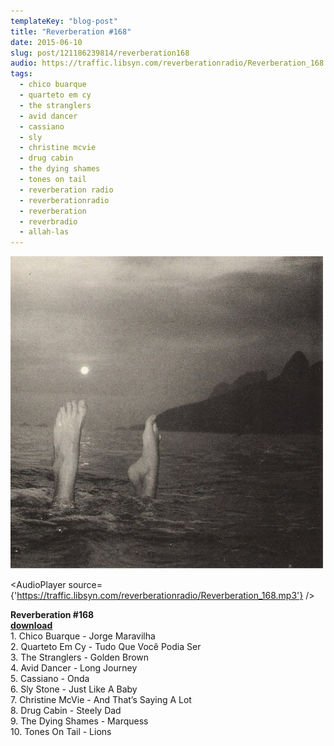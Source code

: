 ```yaml
---
templateKey: "blog-post"
title: "Reverberation #168"
date: 2015-06-10
slug: post/121186239814/reverberation168
audio: https://traffic.libsyn.com/reverberationradio/Reverberation_168.mp3
tags:
  - chico buarque
  - quarteto em cy
  - the stranglers
  - avid dancer
  - cassiano
  - sly
  - christine mcvie
  - drug cabin
  - the dying shames
  - tones on tail
  - reverberation radio
  - reverberationradio
  - reverberation
  - reverbradio
  - allah-las
---
```


![Reverberation #168](../images/568c84b3cc1664e6bf606e19d067843bd7701cf15be9109c3fe0767fb878f868.jpg)

<AudioPlayer source={'https://traffic.libsyn.com/reverberationradio/Reverberation_168.mp3'} />

<p><b>Reverberation #168<br /></b><b><a href="https://traffic.libsyn.com/reverberationradio/Reverberation_168.mp3">download</a><br /></b>1. Chico Buarque - Jorge Maravilha<br />2. Quarteto Em Cy - Tudo Que Voc&ecirc; Podia Ser<br />3. The Stranglers - Golden Brown<br />4. Avid Dancer - Long Journey<br />5. Cassiano - Onda<br />6. Sly Stone - Just Like A Baby<br />7. Christine McVie - And That&rsquo;s Saying A Lot<br />8. Drug Cabin - Steely Dad<br />9. The Dying Shames - Marquess<br />10. Tones On Tail - Lions</p>
